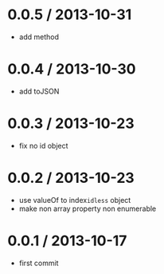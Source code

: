 
0.0.5 / 2013-10-31
==================

 * add method

0.0.4 / 2013-10-30
==================

 * add toJSON

0.0.3 / 2013-10-23
==================

 * fix no id object

0.0.2 / 2013-10-23
==================

  * use valueOf to index`idless` object
  * make non array property non enumerable

0.0.1 / 2013-10-17
==================

  * first commit
